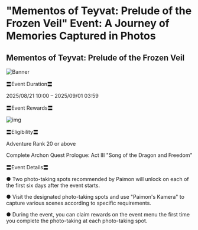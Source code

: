 # "Mementos of Teyvat: Prelude of the Frozen Veil" Event: A Journey of Memories Captured in Photos
## Mementos of Teyvat: Prelude of the Frozen Veil
![Banner](https://sdk.hoyoverse.com/upload/ann/2025/08/04/48a5472c16bb56fe66f96308852848bd_6776148658465984572_transformed.png)

〓Event Duration〓

<t class="t_lc" contenteditable="false">2025/08/21 10:00</t> – <t class="t_lc" contenteditable="false">2025/09/01 03:59</t>

〓Event Rewards〓

![img](https://sdk.hoyoverse.com/upload/ann/2025/06/26/5d3f05dc32f3a1a5b75a5de8e9df7771_2712872871927862853.png)

〓Eligibility〓

Adventure Rank 20 or above

Complete Archon Quest Prologue: Act III "Song of the Dragon and Freedom"

〓Event Details〓

● Two photo-taking spots recommended by Paimon will unlock on each of the first six days after the event starts.

● Visit the designated photo-taking spots and use "Paimon's Kamera" to capture various scenes according to specific requirements.

● During the event, you can claim rewards on the event menu the first time you complete the photo-taking at each photo-taking spot.
